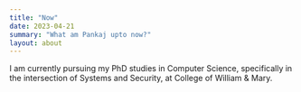 ```yaml
---
title: "Now"
date: 2023-04-21
summary: "What am Pankaj upto now?"
layout: about
---
```


I am currently pursuing my PhD studies in Computer Science, specifically in the intersection of Systems and Security, at College of William & Mary. 
